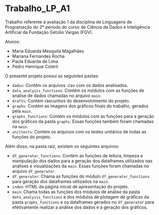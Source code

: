 # Trabalho_LP_A1

Trabalho referente à avaliação 1 da disciplina de Linguagens de Programação do 2º período do curso de Ciência de Dados e Inteligência Artificial da Fundação Getúlio Vargas (FGV).

Alunos:
* Maria Eduarda Mesquita Magalhães
* Mariana Fernandes Rocha
* Paula Eduarda de Lima
* Pedro Henrique Coterli

O presente projeto possui as seguintes pastas:

* `dados`: Contém os arquivos .csv com os dados analisados.
* `data_analysis_functions`: Contém os módulos com as funções de análise de dados chamadas no arquivo `main`.
* `drafts`: Contém rascunhos do desenvolvimento do projeto.
* `graphs`: Contém as imagens dos gráficos finais do trabalho, gerados pela `main`.
* `graphs_functions`: Contém os módulos com as funções para a geração dos gráficos da pasta `graphs`. Essas funções também foram chamadas na `main`.
* `unittests`: Contém os arquivos com os testes unitários de todas as funções do projeto.

Além disso, na pasta raiz, existem os seguintes arquivos:

* `df_generator_functions`: Contém as funções de leitura, limpeza e manipulação dos dados para a geração dos dataframes utilizados nas análises e visualizações da `main`. Essas funções foram chamadas no arquivo `df_generator`.
* `df_generator`: Chama as funções do módulo `df_generator_functions` para geração dos dataframes utilizados na `main`.
* `index`: HTML da página inicial de apresentação do projeto.
* `main`: Chama todas as funções dos módulos de análise da pasta `data_analysis_functions` e dos módulos de plotagem de gráficos da pasta `graphs_functions` e os dataframes gerados no `df_generator` para efetivamente realizar a análise dos dados e a geração dos gráficos.
